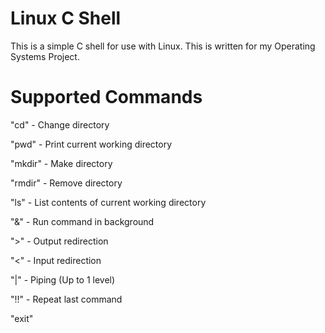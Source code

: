 # Linux C Shell

This is a simple C shell for use with Linux. This is written for my Operating Systems Project.

# Supported Commands

"cd" - Change directory

"pwd" - Print current working directory

"mkdir" - Make directory

"rmdir" - Remove directory

"ls" - List contents of current working directory

"&" - Run command in background

">" - Output redirection

"<" - Input redirection

"|" - Piping (Up to 1 level)

"!!" - Repeat last command

"exit"
